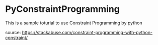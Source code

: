 # PyConstraintProgramming
This is a sample toturial to use Constraint Programming by python

source: https://stackabuse.com/constraint-programming-with-python-constraint/
